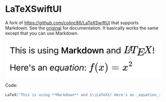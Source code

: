# LaTeXSwiftUI

A fork of https://github.com/colinc86/LaTeXSwiftUI that supports Markdown. See the [original](https://github.com/colinc86/LaTeXSwiftUI) for documentation. It basically works the same except that you can use Markdown.

![Example](example.png)

Code:

```swift
LaTeX("This is using **Markdown** and $\\LaTeX$! Here's an _equation_: $f(x)=x^2$")
```
